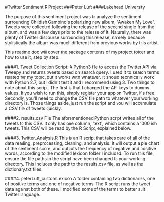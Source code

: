 #Twitter Sentiment R Project
###Peter Luft
####Lakehead University

The purpose of this sentiment project was to analyze the sentiment surrounding Childish Gambino's polarizing new album, "Awaken My Love". Tweets were collected following the release of the second single from the album, and was a few days prior to the release of it. Naturally, there was plenty of Twitter discourse surrounding this release, namely because stylistically the album was much different from previous works by this artist. 

This readme doc will cover the package contents of my project folder
and how to use it, step by step. 

####1. Tweet Collection Script:
A Python3 file to access the Twitter API via Tweepy and returns tweets
based on search query. I used it to search terms related for my topic,
but it works with whatever. It should technically work with Python 2.7, 
but I didn't test it and I recommend using 3. Two things to note about
this script. The first is that I changed the API keys to dummy values.
If you wish to run this, simply register your app on Twitter, it's free.
Secondly, you'll need to change the CSV file path to whatever your working
directory is. Those things aside, just run the script and you will accumulate
a CSV file of tweets quickly.

####2. results.csv File
The aforementioned Python script writes all of the tweets to this CSV. It
only has one column, 'text', which contains a 1000 ish tweets. This CSV
will be read by the R Script, explained below.

####3. Twitter_Analysis.R
This is an R script that takes care of all of the data reading, preprocessing,
cleaning, and analysis. It will output a pie chart of the sentiment score,
and outputs the frequency of negative and positive words, according to the 
modified lexicon folder I included. To run this file, ensure the file paths
in the script have been changed to your working directory. This includes the
path to the results.csv file, as well as the dictionary.txt files. 

####4. peterLuft_customLexicon
A folder containing two dictionaries, one of positive terms and one of negative
terms. The R script runs the tweet data against both of these. I modified some
of the terms to better suit Twitter language. 

